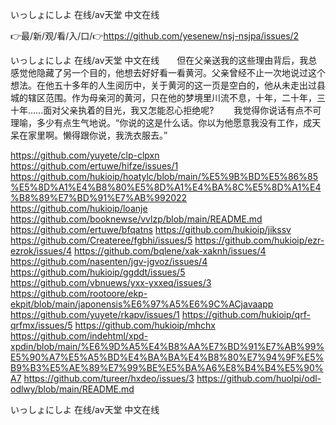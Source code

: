 いっしょにしよ 在线/аⅴ天堂 中文在线

👉最/新/观/看/入/口/👉https://github.com/yesenew/nsj-nsjpa/issues/2

いっしょにしよ 在线/аⅴ天堂 中文在线　　但在父亲送我的这些理由背后，我总感觉他隐藏了另一个目的，他想去好好看一看黄河。父亲曾经不止一次地说过这个想法。在他五十多年的人生阅历中，关于黄河的这一页是空白的，他从未走出过县城的辖区范围。作为母亲河的黄河，只在他的梦境里川流不息，十年，二十年，三十年......面对父亲执着的目光，我又怎能忍心拒绝呢?
　　我觉得你说话有点不可理喻，多少有点生气地说。“你说的这是什么话。你以为他愿意我没有工作，成天呆在家里啊。懒得跟你说，我洗衣服去。”


https://github.com/yuyete/clp-clpxn
https://github.com/ertuwe/hifze/issues/1
https://github.com/hukioip/hoatylc/blob/main/%E5%9B%BD%E5%86%85%E5%8D%A1%E4%B8%80%E5%8D%A1%E4%BA%8C%E5%8D%A1%E4%B8%89%E7%BD%91%E7%AB%992022
https://github.com/hukioip/loanje
https://github.com/booknewse/vvlzp/blob/main/README.md
https://github.com/ertuwe/bfqatns
https://github.com/hukioip/jikssv
https://github.com/Createree/fgbhi/issues/5
https://github.com/hukioip/ezr-ezrok/issues/4
https://github.com/bqlene/xak-xaknh/issues/4
https://github.com/nasenten/jgv-jgvoz/issues/4
https://github.com/hukioip/ggddt/issues/5
https://github.com/vbnuews/yxx-yxxeq/issues/3
https://github.com/rootoore/ekp-ekpit/blob/main/japonensis%E6%97%A5%E6%9C%ACjavaapp
https://github.com/yuyete/rkapv/issues/1
https://github.com/hukioip/qrf-qrfmx/issues/5
https://github.com/hukioip/mhchx
https://github.com/indehtml/xpd-xpdin/blob/main/%E6%9D%A5%E4%B8%AA%E7%BD%91%E7%AB%99%E5%90%A7%E5%A5%BD%E4%BA%BA%E4%B8%80%E7%94%9F%E5%B9%B3%E5%AE%89%E7%99%BE%E5%BA%A6%E8%B4%B4%E5%90%A7
https://github.com/tureer/hxdeo/issues/3
https://github.com/huolpi/odl-odlwy/blob/main/README.md

いっしょにしよ 在线/аⅴ天堂 中文在线
